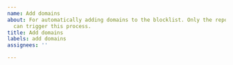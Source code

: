 ```yaml
---
name: Add domains
about: For automatically adding domains to the blocklist. Only the repository owner
  can trigger this process.
title: Add domains
labels: add domains
assignees: ''

---
```



